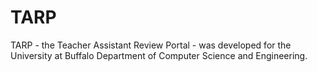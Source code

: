 # TARP
TARP - the Teacher Assistant Review Portal - was developed for the University at Buffalo Department of Computer Science and Engineering.
